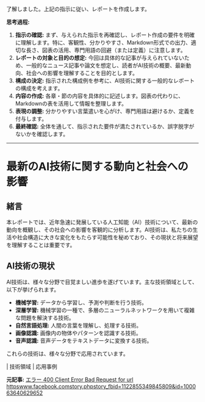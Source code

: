 了解しました。上記の指示に従い、レポートを作成します。

**思考過程:**

1. **指示の確認:** まず、与えられた指示を再確認し、レポート作成の要件を明確に理解します。特に、客観性、分かりやすさ、Markdown形式での出力、適切な長さ、図表の活用、専門用語の回避（または定義）に注意します。
2. **レポートの対象と目的の想定:** 今回は具体的な記事が与えられていないため、一般的なニュース記事や論文を想定し、読者がAI技術の概要、最新動向、社会への影響を理解することを目的とします。
3. **構成の決定:** 指示された構成例を参考に、AI技術に関する一般的なレポートの構成を考えます。
4. **内容の作成:** 各章・節の内容を具体的に記述します。図表の代わりに、Markdownの表を活用して情報を整理します。
5. **表現の調整:** 分かりやすい言葉遣いを心がけ、専門用語は避けるか、定義を付与します。
6. **最終確認:** 全体を通して、指示された要件が満たされているか、誤字脱字がないかを確認します。

---

# 最新のAI技術に関する動向と社会への影響

## 緒言

本レポートでは、近年急速に発展している人工知能（AI）技術について、最新の動向を概観し、その社会への影響を客観的に分析します。AI技術は、私たちの生活や社会構造に大きな変化をもたらす可能性を秘めており、その現状と将来展望を理解することは重要です。

## AI技術の現状

AI技術は、様々な分野で目覚ましい進歩を遂げています。主な技術領域として、以下が挙げられます。

* **機械学習:** データから学習し、予測や判断を行う技術。
* **深層学習:** 機械学習の一種で、多層のニューラルネットワークを用いて複雑な問題を解決する技術。
* **自然言語処理:** 人間の言葉を理解し、処理する技術。
* **画像認識:** 画像内の物体やパターンを認識する技術。
* **音声認識:** 音声データをテキストデータに変換する技術。

これらの技術は、様々な分野で応用されています。

| 技術領域 | 応用事例 

**元記事:** [エラー 400 Client Error Bad Request for url httpswww.facebook.comstory.phpstory_fbid=1122855349845809&id=100063640629652](https://www.facebook.com/story.php?story_fbid=1122855349845809&id=100063640629652)